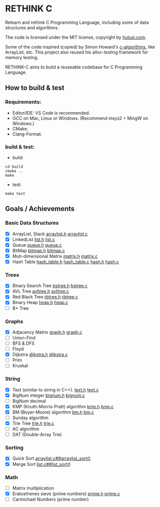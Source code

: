 # RETHINK C

Relearn and rethink C Programming Language, including some of data structures and algorithms.

The code is licensed under the MIT license, copyright by [hutusi.com](http://hutusi.com/).

Some of the code inspired (copied) by Simon Howard's [c-algorithms](https://github.com/fragglet/c-algorithms), like ArrayList, etc. This project also reused his alloc-testing framework for memory testing.

RETHINK-C aims to build a reuseable codebase for C Programming Language. 

## How to build & test

### Requirements:

* Editor/IDE: VS Code is recommended.
* GCC on Mac, Linux or Windows. (Recommend msys2 + MingW on Windows.)
* CMake. 
* Clang-Format.

### build & test:

* build 

```
cd build
cmake ..
make
```

* test:

```
make test
```

## Goals / Achievements

### Basic Data Structures

- [x] ArrayList, Stack [arraylist.h](src/arraylist.h) [arraylist.c](src/arraylist.c)
- [x] LinkedList [list.h](src/list.h) [list.c](src/list.c)
- [x] Queue [queue.h](src/queue.h) [queue.c](src/queue.c)
- [x] BitMap [bitmap.h](src/bitmap.h) [bitmap.c](src/bitmap.c)
- [x] Muti-dimensional Matrix [matrix.h](src/matrix.h) [matrix.c](src/matrix.c)
- [x] Hash Table [hash_table.h](src/hash_table.h) [hash_table.c](src/hash_table.c) [hash.h](src/hash.h) [hash.c](src/hash.c)

### Trees
- [x] Binary Search Tree [bstree.h](src/bstree.h) [bstree.c](src/bstree.c)
- [x] AVL Tree [avltree.h](src/avltree.h) [avltree.c](src/avltree.c)
- [x] Red Black Tree [rbtree.h](src/rbtree.h) [rbtree.c](src/rbtree.c)
- [x] Binary Heap [heap.h](src/heap.h) [heap.c](src/heap.c)
- [ ] B+ Tree

### Graphs
- [x] Adjacency Matrix [graph.h](src/graph.h) [graph.c](src/graph.c)
- [ ] Union-Find
- [ ] BFS & DFS
- [ ] Floyd
- [x] Dijkstra [dijkstra.h](src/dijkstra.h) [dijkstra.c](src/dijkstra.c)
- [ ] Prim
- [ ] Kruskal

### String
- [x] Text (similar to string in C++). [text.h](src/text.h) [text.c](src/text.c)
- [x] BigNum integer [bignum.h](src/bignum.h) [bignum.c](src/bignum.c)
- [ ] BigNum decimal
- [x] KMP (Knuth-Morris-Pratt) algorithm [kmp.h](src/kmp.h) [kmp.c](src/kmp.c)
- [x] BM (Boyer-Moore) algorithm [bm.h](src/bm.h) [bm.c](src/bm.c)
- [ ] Sunday algorithm
- [x] Trie Tree [trie.h](src/trie.h) [trie.c](src/trie.c)
- [ ] AC algorithm
- [ ] DAT (Double-Array Trie)

### Sorting
- [x] Quick Sort [arraylist.c##arraylist_sort()](src/arraylist.c)
- [x] Merge Sort [list.c##list_sort()](src/list.c)

### Math
- [ ] Matrix multiplication
- [x] Eratosthenes sieve (prime numbers) [prime.h](src/prime.h) [prime.c](src/prime.c)
- [ ] Carmichael Numbers (prime number)
